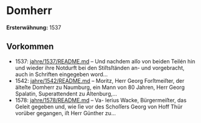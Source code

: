 # Domherr

**Ersterwähnung:** 1537

## Vorkommen
- 1537: [jahre/1537/README.md](../jahre/1537/README.md) – Und nachdem alſo von beiden Teilén hin und wieder
ihre Notdurft bei den Stiſtsſtänden an- und vorgebracht,
auch in Schriften eingegeben word...
- 1542: [jahre/1542/README.md](../jahre/1542/README.md) – Moritz, Herr Georg Forſtmeiſter, der älteſte Domherr
zu Naumburg, ein Mann von 80 Jahren, Herr Georg
Spalatin, Superattendent zu Altenburg,...
- 1578: [jahre/1578/README.md](../jahre/1578/README.md) – Va-
lerius Wacke, Bürgermeiſter, das Geleit gegeben und, wie
ſie vor des Schoſſers Georg von Hoff Thür vorüber
gegangen, iſt Herr Günther zu...
